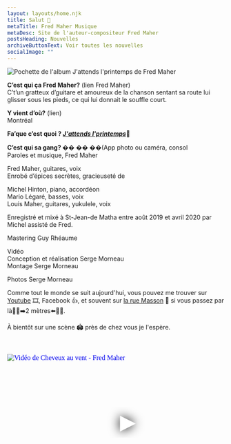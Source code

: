 ```yaml
---
layout: layouts/home.njk
title: Salut 👋
metaTitle: Fred Maher Musique
metaDesc: Site de l'auteur-compositeur Fred Maher
postsHeading: Nouvelles
archiveButtonText: Voir toutes les nouvelles
socialImage: ""
---
```


![Pochette de l'album J'attends l'printemps de Fred Maher](https://res.cloudinary.com/wikilouis/image/upload//w_1200/bo_1px_solid_rgb:7D7B53/l_text:Georgia_72_400:J'attends%0Al'printemps,g_north_east,x_40,y_80,co_rgb:FFFFFF,/v1581958264/fredmaher.jpg "Photo par Serge Morneau")

**C’est qui ça Fred Maher?** (lien Fred Maher)  
C’t’un gratteux d’guitare et amoureux de la chanson sentant sa
route lui glisser sous les pieds, ce qui lui donnait le souffle court.

**Y vient d’où?** (lien)  
Montréal

**Fa’que c’est quoi ? [*J'attends l'printemps*](https://fredmahermusique.com/j-attends-l-printemps)🌱**

**C’est qui sa gang? �� �� ��**(App photo ou caméra, consol  
Paroles et musique, Fred Maher


Fred Maher, guitares, voix  
Enrobé d’épices secrètes, gracieuseté de

Michel Hinton, piano, accordéon  
Mario Légaré, basses, voix  
Louis Maher, guitares, yukulele, voix

Enregistré et mixé à St-Jean-de Matha entre août 2019 et avril 2020
par Michel assisté de Fred.

Mastering Guy Rhéaume

Vidéo  
Conception et réalisation Serge Morneau  
Montage Serge Morneau

Photos Serge Morneau

Comme tout le monde se suit aujourd'hui, vous pouvez me trouver sur [Youtube](https://www.youtube.com/channel/UCa6Mu7rVQ7BOkmsXrAFZRXQ) 🎞️, Facebook 👍, et souvent sur [la rue Masson](https://fredmahermusique.com/j-attends-l-printemps) 🌇 si vous passez par là🚶‍♀️➡️2 mètres⬅️🚶‍♂️.

À bientôt sur une scène 🏟️ près de chez vous je l'espère.

<br>
<br>
<iframe
  width="560"
  height="315"
  src="https://www.youtube.com/embed/RefQJCchzOo"
  srcdoc="<style>*{padding:0;margin:0;overflow:hidden}html,body{height:100%}img,span{position:absolute;width:100%;top:0;bottom:0;margin:auto}span{height:1.5em;text-align:center;font:48px/1.5 sans-serif;color:white;text-shadow:0 0 0.5em black}</style><a href=https://www.youtube.com/embed/RefQJCchzOo?autoplay=1><img src=http://i.ytimg.com/vi/RefQJCchzOo/maxresdefault.jpg alt='Vidéo de Cheveux au vent - Fred Maher'><span>▶</span></a>"
  frameborder="0"
  allow="accelerometer; autoplay; encrypted-media; gyroscope; picture-in-picture"
  allowfullscreen
  title="Vidéo de Cheveux au vent - Fred Maher"
></iframe>
